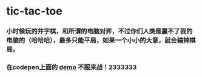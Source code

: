 # tic-tac-toe
### 小时候玩的井字棋，和所谓的电脑对弈，不过你们人类是赢不了我的电脑的（哈哈哈），最多只能平局，如果一个小小的大意，就会输掉棋局。
### 在codepen上面的 [demo](http://codepen.io/xiaopf/full/Lxvbbo) 不服来战！2333333
